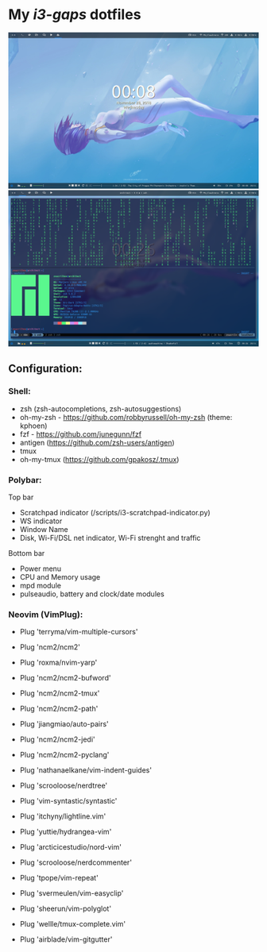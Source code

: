 # My _i3-gaps_ dotfiles

![Desktop shot](/wallpapers/sshot.png)
![Terminal shot](/wallpapers/sshot-terminal.png)

## Configuration:
### Shell:
* zsh (zsh-autocompletions, zsh-autosuggestions)
* oh-my-zsh - https://github.com/robbyrussell/oh-my-zsh (theme: kphoen)
* fzf - https://github.com/junegunn/fzf
* antigen (https://github.com/zsh-users/antigen)
* tmux
* oh-my-tmux (https://github.com/gpakosz/.tmux)

### Polybar:
Top bar
* Scratchpad indicator (/scripts/i3-scratchpad-indicator.py)
* WS indicator
* Window Name
* Disk, Wi-Fi/DSL net indicator, Wi-Fi strenght and traffic

Bottom bar
* Power menu
* CPU and Memory usage
* mpd module
* pulseaudio, battery and clock/date modules

### Neovim (VimPlug):

* Plug 'terryma/vim-multiple-cursors'

* Plug 'ncm2/ncm2'
* Plug 'roxma/nvim-yarp'
* Plug 'ncm2/ncm2-bufword'
* Plug 'ncm2/ncm2-tmux'
* Plug 'ncm2/ncm2-path'
* Plug 'jiangmiao/auto-pairs'

* Plug 'ncm2/ncm2-jedi'

* Plug 'ncm2/ncm2-pyclang'

* Plug 'nathanaelkane/vim-indent-guides'

* Plug 'scrooloose/nerdtree'
* Plug 'vim-syntastic/syntastic'
* Plug 'itchyny/lightline.vim'

* Plug 'yuttie/hydrangea-vim'
* Plug 'arcticicestudio/nord-vim'

* Plug 'scrooloose/nerdcommenter'
* Plug 'tpope/vim-repeat'
* Plug 'svermeulen/vim-easyclip'
* Plug 'sheerun/vim-polyglot'
* Plug 'wellle/tmux-complete.vim'

* Plug 'airblade/vim-gitgutter'





